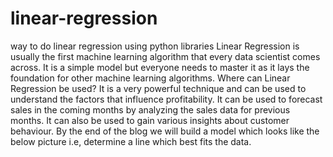 # linear-regression
way to do linear regression using python libraries
Linear Regression is usually the first machine learning algorithm that every data scientist comes across. It is a simple model but everyone needs to master it as it lays the foundation for other machine learning algorithms.
Where can Linear Regression be used? 
It is a very powerful technique and can be used to understand the factors that influence profitability. It can be used to forecast sales in the coming months by analyzing the sales data for previous months. It can also be used to gain various insights about customer behaviour. By the end of the blog we will build a model which looks like the below picture i.e, determine a line which best fits the data.
